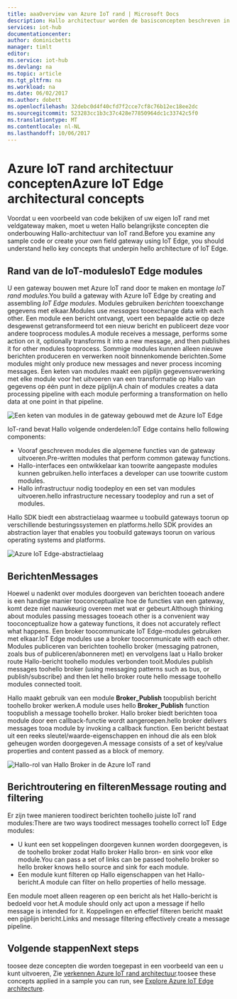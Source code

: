 ```yaml
---
title: aaaOverview van Azure IoT rand | Microsoft Docs
description: Hallo architectuur worden de basisconcepten beschreven in de Azure IoT rand zoals gateways, modules en beleggingsmakelaars.
services: iot-hub
documentationcenter: 
author: dominicbetts
manager: timlt
editor: 
ms.service: iot-hub
ms.devlang: na
ms.topic: article
ms.tgt_pltfrm: na
ms.workload: na
ms.date: 06/02/2017
ms.author: dobett
ms.openlocfilehash: 32debc0d4f40cfd7f2cce7cf8c76b12ec18ee2dc
ms.sourcegitcommit: 523283cc1b3c37c428e77850964dc1c33742c5f0
ms.translationtype: MT
ms.contentlocale: nl-NL
ms.lasthandoff: 10/06/2017
---
```

# <a name="azure-iot-edge-architectural-concepts"></a><span data-ttu-id="f68a1-103">Azure IoT rand architectuur concepten</span><span class="sxs-lookup"><span data-stu-id="f68a1-103">Azure IoT Edge architectural concepts</span></span>

<span data-ttu-id="f68a1-104">Voordat u een voorbeeld van code bekijken of uw eigen IoT rand met veldgateway maken, moet u weten Hallo belangrijkste concepten die onderbouwing Hallo-architectuur van IoT rand.</span><span class="sxs-lookup"><span data-stu-id="f68a1-104">Before you examine any sample code or create your own field gateway using IoT Edge, you should understand hello key concepts that underpin hello architecture of IoT Edge.</span></span>

## <a name="iot-edge-modules"></a><span data-ttu-id="f68a1-105">Rand van de IoT-modules</span><span class="sxs-lookup"><span data-stu-id="f68a1-105">IoT Edge modules</span></span>

<span data-ttu-id="f68a1-106">U een gateway bouwen met Azure IoT rand door te maken en montage *IoT rand modules*.</span><span class="sxs-lookup"><span data-stu-id="f68a1-106">You build a gateway with Azure IoT Edge by creating and assembling *IoT Edge modules*.</span></span> <span data-ttu-id="f68a1-107">Modules gebruiken *berichten* tooexchange gegevens met elkaar.</span><span class="sxs-lookup"><span data-stu-id="f68a1-107">Modules use *messages* tooexchange data with each other.</span></span> <span data-ttu-id="f68a1-108">Een module een bericht ontvangt, voert een bepaalde actie op deze desgewenst getransformeerd tot een nieuw bericht en publiceert deze voor andere tooprocess modules.</span><span class="sxs-lookup"><span data-stu-id="f68a1-108">A module receives a message, performs some action on it, optionally transforms it into a new message, and then publishes it for other modules tooprocess.</span></span> <span data-ttu-id="f68a1-109">Sommige modules kunnen alleen nieuwe berichten produceren en verwerken nooit binnenkomende berichten.</span><span class="sxs-lookup"><span data-stu-id="f68a1-109">Some modules might only produce new messages and never process incoming messages.</span></span> <span data-ttu-id="f68a1-110">Een keten van modules maakt een pijplijn gegevensverwerking met elke module voor het uitvoeren van een transformatie op Hallo van gegevens op één punt in deze pijplijn.</span><span class="sxs-lookup"><span data-stu-id="f68a1-110">A chain of modules creates a data processing pipeline with each module performing a transformation on hello data at one point in that pipeline.</span></span>

![Een keten van modules in de gateway gebouwd met de Azure IoT Edge][1]

<span data-ttu-id="f68a1-112">IoT-rand bevat Hallo volgende onderdelen:</span><span class="sxs-lookup"><span data-stu-id="f68a1-112">IoT Edge contains hello following components:</span></span>

* <span data-ttu-id="f68a1-113">Vooraf geschreven modules die algemene functies van de gateway uitvoeren.</span><span class="sxs-lookup"><span data-stu-id="f68a1-113">Pre-written modules that perform common gateway functions.</span></span>
* <span data-ttu-id="f68a1-114">Hallo-interfaces een ontwikkelaar kan toowrite aangepaste modules kunnen gebruiken.</span><span class="sxs-lookup"><span data-stu-id="f68a1-114">hello interfaces a developer can use toowrite custom modules.</span></span>
* <span data-ttu-id="f68a1-115">Hallo infrastructuur nodig toodeploy en een set van modules uitvoeren.</span><span class="sxs-lookup"><span data-stu-id="f68a1-115">hello infrastructure necessary toodeploy and run a set of modules.</span></span>

<span data-ttu-id="f68a1-116">Hallo SDK biedt een abstractielaag waarmee u toobuild gateways toorun op verschillende besturingssystemen en platforms.</span><span class="sxs-lookup"><span data-stu-id="f68a1-116">hello SDK provides an abstraction layer that enables you toobuild gateways toorun on various operating systems and platforms.</span></span>

![Azure IoT Edge-abstractielaag][2]

## <a name="messages"></a><span data-ttu-id="f68a1-118">Berichten</span><span class="sxs-lookup"><span data-stu-id="f68a1-118">Messages</span></span>

<span data-ttu-id="f68a1-119">Hoewel u nadenkt over modules doorgeven van berichten tooeach andere is een handige manier tooconceptualize hoe de functies van een gateway, komt deze niet nauwkeurig overeen met wat er gebeurt.</span><span class="sxs-lookup"><span data-stu-id="f68a1-119">Although thinking about modules passing messages tooeach other is a convenient way tooconceptualize how a gateway functions, it does not accurately reflect what happens.</span></span> <span data-ttu-id="f68a1-120">Een broker toocommunicate IoT Edge-modules gebruiken met elkaar.</span><span class="sxs-lookup"><span data-stu-id="f68a1-120">IoT Edge modules use a broker toocommunicate with each other.</span></span> <span data-ttu-id="f68a1-121">Modules publiceren van berichten toohello broker (messaging patronen, zoals bus of publiceren/abonneren met) en vervolgens laat u Hallo broker route Hallo-bericht toohello modules verbonden tooit.</span><span class="sxs-lookup"><span data-stu-id="f68a1-121">Modules publish messages toohello broker (using messaging patterns such as bus, or publish/subscribe) and then let hello broker route hello message toohello modules connected tooit.</span></span>

<span data-ttu-id="f68a1-122">Hallo maakt gebruik van een module **Broker_Publish** toopublish bericht toohello broker werken.</span><span class="sxs-lookup"><span data-stu-id="f68a1-122">A module uses hello **Broker_Publish** function toopublish a message toohello broker.</span></span> <span data-ttu-id="f68a1-123">Hallo broker biedt berichten tooa module door een callback-functie wordt aangeroepen.</span><span class="sxs-lookup"><span data-stu-id="f68a1-123">hello broker delivers messages tooa module by invoking a callback function.</span></span> <span data-ttu-id="f68a1-124">Een bericht bestaat uit een reeks sleutel/waarde-eigenschappen en inhoud die als een blok geheugen worden doorgegeven.</span><span class="sxs-lookup"><span data-stu-id="f68a1-124">A message consists of a set of key/value properties and content passed as a block of memory.</span></span>

![Hallo-rol van Hallo Broker in de Azure IoT rand][3]

## <a name="message-routing-and-filtering"></a><span data-ttu-id="f68a1-126">Berichtroutering en filteren</span><span class="sxs-lookup"><span data-stu-id="f68a1-126">Message routing and filtering</span></span>

<span data-ttu-id="f68a1-127">Er zijn twee manieren toodirect berichten toohello juiste IoT rand modules:</span><span class="sxs-lookup"><span data-stu-id="f68a1-127">There are two ways toodirect messages toohello correct IoT Edge modules:</span></span>

* <span data-ttu-id="f68a1-128">U kunt een set koppelingen doorgeven kunnen worden doorgegeven, is de toohello broker zodat Hallo broker Hallo bron- en sink voor elke module.</span><span class="sxs-lookup"><span data-stu-id="f68a1-128">You can pass a set of links can be passed toohello broker so hello broker knows hello source and sink for each module.</span></span>
* <span data-ttu-id="f68a1-129">Een module kunt filteren op Hallo eigenschappen van het Hallo-bericht.</span><span class="sxs-lookup"><span data-stu-id="f68a1-129">A module can filter on hello properties of hello message.</span></span>

<span data-ttu-id="f68a1-130">Een module moet alleen reageren op een bericht als het Hallo-bericht is bedoeld voor het.</span><span class="sxs-lookup"><span data-stu-id="f68a1-130">A module should only act upon a message if hello message is intended for it.</span></span> <span data-ttu-id="f68a1-131">Koppelingen en effectief filteren bericht maakt een pijplijn bericht.</span><span class="sxs-lookup"><span data-stu-id="f68a1-131">Links and message filtering effectively create a message pipeline.</span></span>

## <a name="next-steps"></a><span data-ttu-id="f68a1-132">Volgende stappen</span><span class="sxs-lookup"><span data-stu-id="f68a1-132">Next steps</span></span>

<span data-ttu-id="f68a1-133">toosee deze concepten die worden toegepast in een voorbeeld van een u kunt uitvoeren, Zie [verkennen Azure IoT rand architectuur][lnk-hello-world].</span><span class="sxs-lookup"><span data-stu-id="f68a1-133">toosee these concepts applied in a sample you can run, see [Explore Azure IoT Edge architecture][lnk-hello-world].</span></span>

<!-- Images -->
[1]: media/iot-hub-iot-edge-overview/modules.png
[2]: media/iot-hub-iot-edge-overview/modules_2.png
[3]: media/iot-hub-iot-edge-overview/messages_1.png

<!-- Links -->
[lnk-hello-world]: ./iot-hub-linux-iot-edge-get-started.md
